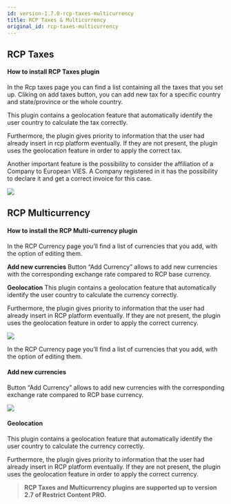 ```yaml
---
id: version-1.7.0-rcp-taxes-multicurrency
title: RCP Taxes & Multicurrency
original_id: rcp-taxes-multicurrency
---
```


## RCP Taxes

#### How to install RCP Taxes plugin
In the Rcp taxes page you can find a list containing all the taxes that you set up. Cliking on add taxes button, you can add new tax for a specific country and state/province or the whole country.

This plugin contains a geolocation feature  that automatically identify the user country to calculate the tax correctly.

Furthermore, the plugin gives priority to information that the user had already insert in rcp platform eventually. If they are not present, the plugin uses the geolocation feature in order to apply the correct tax.

Another important feature is the possibility to consider the affiliation of a Company to European VIES. A Company registered in it has the possibility to declare it and get a correct invoice for this case. 

![](assets/taxes1.png)

## RCP Multicurrency

#### How to install the RCP Multi-currency plugin
In the RCP Currency page you’ll find a list of currencies that you add, with the option of editing them.

**Add new currencies**
Button “Add Currency” allows to add new currencies with the corresponding exchange rate compared to RCP base currency.

**Geolocation**
This plugin contains a geolocation feature  that automatically identify the user country to calculate the currency correctly.

Furthermore, the plugin gives priority to information that the user had already insert in RCP platform eventually. If they are not present, the plugin uses the geolocation feature in order to apply the correct currency.

![](assets/taxes2.png)

In the RCP Currency page you’ll find a list of currencies that you add, with the option of editing them.

#### Add new currencies
Button “Add Currency” allows to add new currencies with the corresponding exchange rate compared to RCP base currency.

![](assets/rcp-multi.png)

#### Geolocation
This plugin contains a geolocation feature  that automatically identify the user country to calculate the currency correctly.

Furthermore, the plugin gives priority to information that the user had already insert in RCP platform eventually. If they are not present, the plugin uses the geolocation feature in order to apply the correct currency.


> **RCP Taxes and Multicurrency plugins are supported up to version 2.7 of Restrict Content PRO.**
